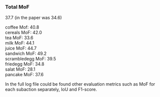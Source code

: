 ### Total MoF

37.7 (in the paper was 34.6)  

coffee Mof: 40.8  
cereals MoF: 42.0  
tea MoF: 33.6  
milk MoF: 44.1  
juice MoF: 44.7  
sandwich MoF: 49.2  
scrambledegg MoF: 39.5  
friedegg MoF: 34.8  
salat MoF: 28.1  
pancake MoF: 37.6  


In the full log file could be found other evaluation metrics such as MoF for each subaction separately, IoU and F1-score.
